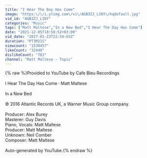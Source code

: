 ```yaml
---
title: "I Hear The Day Has Come"
image: "https:\/\/i.ytimg.com\/vi\/AGB3ZJ_LI6Y\/hqdefault.jpg"
vid_id: "AGB3ZJ_LI6Y"
categories: "Music"
tags: ["Matt Maltese","In a New Bed","I Hear The Day Has Come"]
date: "2021-12-05T18:58:52+03:00"
vid_date: "2017-01-23T22:54:03Z"
duration: "PT3M21S"
viewcount: "1538457"
likeCount: "32449"
dislikeCount: "783"
channel: "Matt Maltese - Topic"
---
```

{% raw %}Provided to YouTube by Cafe Bleu Recordings<br /><br />I Hear The Day Has Come · Matt Maltese<br /><br />In a New Bed<br /><br />℗ 2016 Atlantic Records UK, a Warner Music Group company.<br /><br />Producer: Alex Burey<br />Masterer: Guy Davis<br />Piano, Vocals: Matt Maltese<br />Producer: Matt Maltese<br />Unknown: Neil Comber<br />Composer: Matt Maltese<br /><br />Auto-generated by YouTube.{% endraw %}
